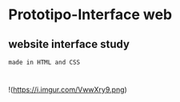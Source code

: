 # Prototipo-Interface web

## website interface study
`made in HTML and CSS`

#

!(https://i.imgur.com/VwwXry9.png)
